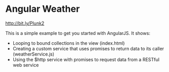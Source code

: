 # Angular Weather #
http://bit.ly/Plunk2

This is a simple example to get you started with AngularJS.
It shows:

* Looping to bound collections in the view (index.html)
* Creating a custom service that uses promises to return data to its caller (weatherService.js)
* Using the $http service with promises to request data from a RESTful web service

